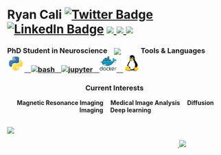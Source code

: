 # Ryan Cali [![Twitter Badge](https://img.shields.io/badge/Twitter-Profile-informational?style=plastic&logo=twitter&logoColor=white&color=1CA2F1)](https://twitter.com/Ryan__Cali) [![LinkedIn Badge](https://img.shields.io/badge/LinkedIn-Profile-informational?style=plastic&logo=linkedin&logoColor=white&color=0D76A8)](https://www.linkedin.com/in/ryan-cali-64201417a/) <a href="https://www.researchgate.net/profile/Ryan-Cali"> <img src="https://img.shields.io/badge/ResearchGate-Profile-rgb(0%2C204%2C187)?style=plastic&logo=ResearchGate"> <a href="https://scholar.google.com/citations?hl=en&view_op=list_works&gmla=AJsN-F6celdkuzM5m7AmNbp8EQFetqHcoEBR8_yysDmGUuJ6sT30kiYIlXoza5suYx9EJujb8OjBEOYdQG5hxo_4Za8P4yX5VQ&user=NKw-aEsAAAAJ"> <img src="https://img.shields.io/badge/GoogleScholar-Profile-rgb(64%2C134%2C244)?style=plastic&logo=GoogleScholar"> <a href="https://pubmed.ncbi.nlm.nih.gov/?term=Cali+R"> <img src="https://img.shields.io/badge/PubMed-Profile-rgb(32%2C85%2C138)?style=plastic&logo=PubMed">
<a/>

### PhD Student in Neuroscience &nbsp;&nbsp; <a/> <img src="https://user-images.githubusercontent.com/71532882/159825031-b8c2d528-7f52-43c1-84b9-86907e3d7da7.png" width="60" align=center > &nbsp;&nbsp; &nbsp;&nbsp; &nbsp;&nbsp;&nbsp;&nbsp; Tools & Languages &nbsp; &nbsp; <a href="https://www.python.org" target="_blank"> <img src="https://raw.githubusercontent.com/devicons/devicon/master/icons/python/python-original.svg" alt="python" width="40" height="40"/> &nbsp;&nbsp; <a href="https://www.gnu.org/software/bash/" target="_blank"> <img src="https://www.vectorlogo.zone/logos/gnu_bash/gnu_bash-icon.svg" alt="bash" width="40" height="40"/> &nbsp;&nbsp; <a href="https://jupyter.org/" target="_blank"> <img src="https://user-images.githubusercontent.com/71532882/159995448-3a3fe34a-5bba-43ae-b673-b5deddc31c9a.png" alt="jupyter" width="40" height="40"/> &nbsp;&nbsp; <a href="https://www.docker.com/" target="_blank"> <img src="https://raw.githubusercontent.com/devicons/devicon/master/icons/docker/docker-original-wordmark.svg" alt="docker" width="40" height="40"/> &nbsp;&nbsp; <a href="https://www.linux.org/" target="_blank"> <img src="https://raw.githubusercontent.com/devicons/devicon/master/icons/linux/linux-original.svg" alt="linux" width="40" height="40"/> 

<a/>





### <p align="center"> Current&nbsp;Interests&nbsp;</b></summary> 


<p align="center">
<b>Magnetic Resonance Imaging 
<b>&nbsp;&nbsp;&nbsp;&nbsp;Medical Image Analysis 
<b>&nbsp;&nbsp;&nbsp;&nbsp;Diffusion Imaging 
<b>&nbsp;&nbsp;&nbsp;&nbsp;Deep learning <br> <br> 
</p>

<a/>
<a href="https://summerofcode.withgoogle.com/programs/2022/projects/U46zNrr6">
<img src="https://user-images.githubusercontent.com/71532882/172217915-24069b3a-05ed-4afd-81a0-bc1b01e8508d.png" width="150" align=left>
<a/>
 &nbsp;&nbsp;&nbsp;&nbsp; &nbsp;&nbsp;&nbsp;&nbsp; &nbsp;&nbsp;&nbsp;&nbsp; &nbsp;&nbsp;&nbsp;&nbsp; &nbsp;&nbsp;&nbsp;&nbsp;

&nbsp;&nbsp;&nbsp;&nbsp;&nbsp;&nbsp;&nbsp;&nbsp;&nbsp;&nbsp;&nbsp;&nbsp;&nbsp;&nbsp;&nbsp;&nbsp;&nbsp;&nbsp;&nbsp;&nbsp;&nbsp;&nbsp;&nbsp;&nbsp;&nbsp;&nbsp;&nbsp;&nbsp;&nbsp;&nbsp;&nbsp;&nbsp;&nbsp;&nbsp;&nbsp;&nbsp;&nbsp;&nbsp;&nbsp;&nbsp;&nbsp;&nbsp;&nbsp;&nbsp;&nbsp;&nbsp;&nbsp;&nbsp;&nbsp;&nbsp;&nbsp;&nbsp;&nbsp;&nbsp;&nbsp;&nbsp;&nbsp;&nbsp;&nbsp;&nbsp;&nbsp;&nbsp;&nbsp;&nbsp;&nbsp;&nbsp;&nbsp;&nbsp;&nbsp;&nbsp;&nbsp;&nbsp;&nbsp;&nbsp;&nbsp;&nbsp;&nbsp;&nbsp;&nbsp;&nbsp;&nbsp;&nbsp;&nbsp;&nbsp;&nbsp;&nbsp;&nbsp;&nbsp;&nbsp;&nbsp;&nbsp;&nbsp;&nbsp;&nbsp;&nbsp;&nbsp;&nbsp;&nbsp;&nbsp;&nbsp;&nbsp;&nbsp;&nbsp;&nbsp;&nbsp;&nbsp;&nbsp;&nbsp;&nbsp;&nbsp;&nbsp;&nbsp;&nbsp;&nbsp;&nbsp;&nbsp;&nbsp;&nbsp;&nbsp;&nbsp;<a href="https://github.com/rcali21"> <img src="https://github-readme-stats.vercel.app/api/top-langs/?username=rcali21&hide=html,css&title_color=ffffff&text_color=c9cacc&icon_color=4AB197&bg_color=1A2B34">
</a>
